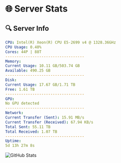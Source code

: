 # 🌐 Server Stats
## 🔍 Server Info
```yaml
CPU: Intel(R) Xeon(R) CPU E5-2699 v4 @ 1328.36GHz
CPU Usage: 0.40%
Cores: 44P | 88T
-----------------------------------
Memory:
Current Usage: 10.11 GB/503.74 GB
Available: 490.25 GB
-----------------------------------
Disk:
Current Usage: 17.67 GB/1.71 TB
Free: 1.61 TB
-----------------------------------
GPU:
No GPU detected
-----------------------------------
Network:
Current Transfer (Sent): 15.91 MB/s
Current Transfer (Received): 67.94 KB/s
Total Sent: 55.11 TB
Total Received: 1.07 TB
-----------------------------------
Uptime:
5d 13h 27m 8s
```
![GitHub Stats](https://img.shields.io/badge/Updated-2025-02-13_12:10:26-blue)